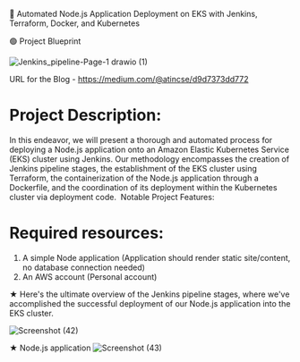 :large_blue_circle: Automated Node.js Application Deployment on EKS with Jenkins, Terraform, Docker, and Kubernetes

🟢 Project Blueprint

![Jenkins_pipeline-Page-1 drawio (1)](https://github.com/atinmondal/Jenkins_pipeline_nodejsApplication/assets/70535896/5c92ed89-968e-485d-8f52-991db7a54779)

URL for the Blog - https://medium.com/@atincse/d9d7373dd772

# Project Description:
In this endeavor, we will present a thorough and automated process for deploying a Node.js application onto an Amazon Elastic Kubernetes Service (EKS) cluster using Jenkins. Our methodology encompasses the creation of Jenkins pipeline stages, the establishment of the EKS cluster using Terraform, the containerization of the Node.js application through a Dockerfile, and the coordination of its deployment within the Kubernetes cluster via deployment code. 
Notable Project Features:

# Required resources:
1. A simple Node application (Application should render static site/content, no
database connection needed)
2. An AWS account (Personal account)

★ Here's the ultimate overview of the Jenkins pipeline stages, where we've accomplished the successful deployment of our Node.js application into the EKS cluster.

![Screenshot (42)](https://github.com/atinmondal/Jenkins_pipeline_nodejsApplication/assets/70535896/d7d4e2c1-8871-4b74-aba2-a480cffcafd4)

★ Node.js application
![Screenshot (43)](https://github.com/atinmondal/Jenkins_pipeline_nodejsApplication/assets/70535896/300f5dcb-4550-4959-afc9-4f8dfc81e0ca)
